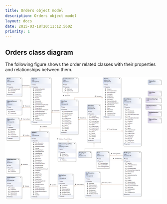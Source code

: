 ```yaml
---
title: Orders object model
description: Orders object model
layout: docs
date: 2015-03-18T20:11:12.560Z
priority: 1
---
```

## Orders class diagram

The following figure shows the order related classes with their properties and relationships between them.

<img src="../../../assets/images/docs/image2014-1-9 10_39_53.png" />
